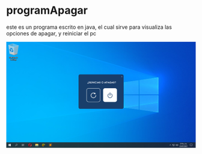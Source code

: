 # programApagar
este es un programa escrito en java, el cual sirve para visualiza las opciones de apagar, y reiniciar el pc

<img src="https://github.com/iutria/programApagar/blob/master/apagar.png">
